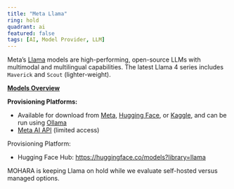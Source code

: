 ```yaml
---
title: "Meta Llama"
ring: hold
quadrant: ai
featured: false
tags: [AI, Model Provider, LLM]
---
```


Meta’s [Llama](https://www.llama.com/models/llama-4/) models are high-performing, open-source LLMs with multimodal and multilingual capabilities. The latest Llama 4 series includes `Maverick` and `Scout` (lighter-weight).

**[Models Overview](https://www.llama.com/docs/model-cards-and-prompt-formats)**

**Provisioning Platforms:**

- Available for download from [Meta](https://llama.meta.com/llama-downloads), [Hugging Face](https://huggingface.co/meta-llama), or [Kaggle](https://www.kaggle.com/organizations/metaresearch/models), and can be run using [Ollama](https://www.ollama.com/)
- [Meta AI API](https://www.llama.com/products/llama-api/) (limited access)

Provisioning Platform:

- Hugging Face Hub: https://huggingface.co/models?library=llama

MOHARA is keeping Llama on hold while we evaluate self-hosted versus managed options.
